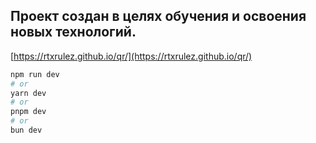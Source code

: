 ## Проект создан в целях обучения и освоения новых технологий.

[https://rtxrulez.github.io/qr/](https://rtxrulez.github.io/qr/)

```bash
npm run dev
# or
yarn dev
# or
pnpm dev
# or
bun dev
```
